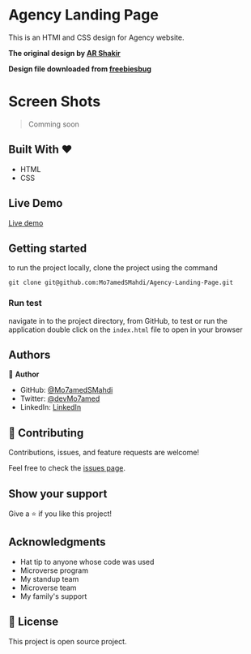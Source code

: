 # Agency Landing Page

This is an HTMl and CSS design for Agency website.

**The original design by [AR Shakir](https://dribbble.com/arshakir)**

**Design file downloaded from [freebiesbug](https://freebiesbug.com/)**

# Screen Shots

> Comming soon

## Built With &hearts;

- HTML
- CSS

## Live Demo

[Live demo](https://mo7amedsmahdi.github.io/Agency-Landing-Page/)

## Getting started

to run the project locally, clone the project using the command

`git clone git@github.com:Mo7amedSMahdi/Agency-Landing-Page.git`

### Run test

navigate in to the project directory, from GitHub,
to test or run the application double click on the `index.html` file to open in your browser

## Authors

👤 **Author**

- GitHub: [@Mo7amedSMahdi](https://github.com/Mo7amedSMahdi)
- Twitter: [@devMo7amed](https://twitter.com/devMo7amed)
- LinkedIn: [LinkedIn](https://www.linkedin.com/in/mohammed-mahdi-b20340162/)

## 🤝 Contributing

Contributions, issues, and feature requests are welcome!

Feel free to check the [issues page](../../issues/).

## Show your support

Give a ⭐️ if you like this project!

## Acknowledgments

- Hat tip to anyone whose code was used
- Microverse program
- My standup team
- Microverse team
- My family's support

## 📝 License

This project is open source project.
